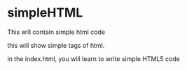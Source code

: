 # simpleHTML
This will contain simple html code

this will show simple tags of html.

in the index.html, you will learn to write simple HTML5 code
